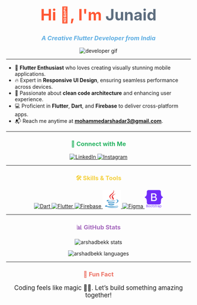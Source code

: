 <h1 align="center" style="font-size: 3em; color: #FF5733;">Hi 👋, I'm <span style="color: #5D6D7E;">Junaid</span></h1>
<h3 align="center" style="font-style: italic; color: #5DADE2;">A Creative Flutter Developer from India</h3>

<p align="center">
  <img src="https://user-images.githubusercontent.com/81518096/197024589-350d913d-5830-4aeb-8cf8-933dcf519773.gif" alt="developer gif" width="400"/>
</p>

---

- 🌟 **Flutter Enthusiast** who loves creating visually stunning mobile applications.
- 🔥 Expert in **Responsive UI Design**, ensuring seamless performance across devices.
- 🚀 Passionate about **clean code architecture** and enhancing user experience.
- 💻 Proficient in **Flutter**, **Dart**, and **Firebase** to deliver cross-platform apps.
- 📬 Reach me anytime at **mohammedarshadar3@gmail.com**.

---

<h3 align="center" style="color: #28B463;">📱 Connect with Me</h3>
<p align="center">
  <a href="https://www.linkedin.com/in/junaidlc?utm_source=share&utm_campaign=share_via&utm_content=profile&utm_medium=ios_app" target="blank">
    <img src="https://raw.githubusercontent.com/rahuldkjain/github-profile-readme-generator/master/src/images/icons/Social/linked-in-alt.svg" alt="LinkedIn" height="40" width="40"/>
  </a>
  <a href="https://instagram.com/ar.xhad" target="blank">
    <img src="https://raw.githubusercontent.com/rahuldkjain/github-profile-readme-generator/master/src/images/icons/Social/instagram.svg" alt="Instagram" height="40" width="40"/>
  </a>
</p>

---

<h3 align="center" style="color: #F4D03F;">🛠️ Skills & Tools</h3>
<p align="center">
  <a href="https://dart.dev" target="_blank" rel="noreferrer">
    <img src="https://www.vectorlogo.zone/logos/dartlang/dartlang-icon.svg" alt="Dart" width="50" height="50"/>
  </a>
  <a href="https://flutter.dev" target="_blank" rel="noreferrer">
    <img src="https://www.vectorlogo.zone/logos/flutterio/flutterio-icon.svg" alt="Flutter" width="50" height="50"/>
  </a>
  <a href="https://firebase.google.com/" target="_blank" rel="noreferrer">
    <img src="https://www.vectorlogo.zone/logos/firebase/firebase-icon.svg" alt="Firebase" width="50" height="50"/>
  </a>
  <a href="https://www.java.com" target="_blank" rel="noreferrer">
    <img src="https://raw.githubusercontent.com/devicons/devicon/master/icons/java/java-original.svg" alt="Java" width="50" height="50"/>
  </a>
  <a href="https://www.figma.com/" target="_blank" rel="noreferrer">
    <img src="https://www.vectorlogo.zone/logos/figma/figma-icon.svg" alt="Figma" width="50" height="50"/>
  </a>
  <a href="https://getbootstrap.com" target="_blank" rel="noreferrer">
    <img src="https://raw.githubusercontent.com/devicons/devicon/master/icons/bootstrap/bootstrap-plain-wordmark.svg" alt="Bootstrap" width="50" height="50"/>
  </a>
</p>

---

<h3 align="center" style="color: #A569BD;">📊 GitHub Stats</h3>
<p align="center">
  <img src="https://github-readme-stats.vercel.app/api?username=arshadbekk&show_icons=true&locale=en&theme=radical" alt="arshadbekk stats" width="400"/>
</p>
<p align="center">
  <img src="https://github-readme-stats.vercel.app/api/top-langs?username=arshadbekk&show_icons=true&locale=en&layout=compact&theme=radical" alt="arshadbekk languages" width="400"/>
</p>

---

<h3 align="center" style="color: #EC7063;">🌟 Fun Fact</h3>
<p align="center" style="font-size: 1.2em;">Coding feels like magic 🎩✨. Let’s build something amazing together!</p>
